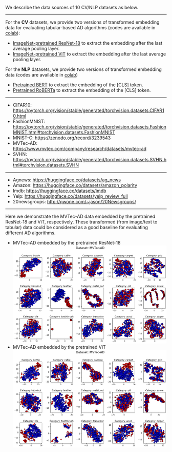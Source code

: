 We describe the data sources of 10 CV/NLP datasets as below.
****
For the **CV** datasets, we provide two versions of transformed embedding data
for evaluating tabular-based AD algorithms (codes are available in [colab](https://colab.research.google.com/drive/1tB90CB-BuKDOM3WYV75-WkK6xrMQxQ5M?usp=sharing)):
- [ImageNet-pretrained ResNet-18](https://pytorch.org/hub/pytorch_vision_resnet/) to extract the embedding after the last average pooling layer.
- [ImageNet-pretrained ViT](https://github.com/lukemelas/PyTorch-Pretrained-ViT) to extract the embedding after the last average pooling layer.


For the **NLP** datasets, we provide two versions of transformed embedding data (codes are available in [colab](https://colab.research.google.com/drive/1uMr_5jIqrlP1UL1SlBm7cdO7fmDaEamB?usp=sharing))
- [Pretrained BERT](https://huggingface.co/bert-base-uncased) to extract the embedding of the [CLS] token.
- [Pretrained RoBERTa](https://huggingface.co/roberta-base) to extract the embedding of the [CLS] token.
****
- CIFAR10: https://pytorch.org/vision/stable/generated/torchvision.datasets.CIFAR10.html
- FashionMNIST: https://pytorch.org/vision/stable/generated/torchvision.datasets.FashionMNIST.html#torchvision.datasets.FashionMNIST
- MNIST-C: https://zenodo.org/record/3239543
- MVTec-AD: https://www.mvtec.com/company/research/datasets/mvtec-ad
- SVHN: https://pytorch.org/vision/stable/generated/torchvision.datasets.SVHN.html#torchvision.datasets.SVHN
****
- Agnews: https://huggingface.co/datasets/ag_news
- Amazon: https://huggingface.co/datasets/amazon_polarity
- Imdb: https://huggingface.co/datasets/imdb
- Yelp: https://huggingface.co/datasets/yelp_review_full
- 20newsgroups: http://qwone.com/~jason/20Newsgroups/

****
Here we demonstrate the MVTec-AD data embedded by the pretrained ResNet-18 and ViT, respectively.
These transformed (from image/text to tabular) data could be considered as a good baseline for evaluating different AD algorithms.
- MVTec-AD embedded by the pretrained ResNet-18
![MVTec-AD](../figs/MVTec-AD.png)
- MVTec-AD embedded by the pretrained ViT
![MVTec-AD](../figs/MVTec-AD(ViT).png)